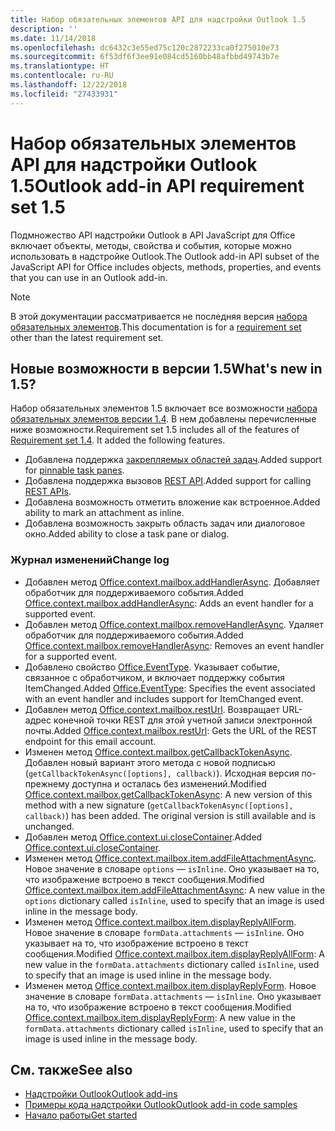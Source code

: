 ```yaml
---
title: Набор обязательных элементов API для надстройки Outlook 1.5
description: ''
ms.date: 11/14/2018
ms.openlocfilehash: dc6432c3e55ed75c120c2872233ca0f275010e73
ms.sourcegitcommit: 6f53df6f3ee91e084cd5160bb48afbbd49743b7e
ms.translationtype: HT
ms.contentlocale: ru-RU
ms.lasthandoff: 12/22/2018
ms.locfileid: "27433931"
---
```

# <a name="outlook-add-in-api-requirement-set-15"></a><span data-ttu-id="0e7f4-102">Набор обязательных элементов API для надстройки Outlook 1.5</span><span class="sxs-lookup"><span data-stu-id="0e7f4-102">Outlook add-in API requirement set 1.5</span></span>

<span data-ttu-id="0e7f4-103">Подмножество API надстройки Outlook в API JavaScript для Office включает объекты, методы, свойства и события, которые можно использовать в надстройке Outlook.</span><span class="sxs-lookup"><span data-stu-id="0e7f4-103">The Outlook add-in API subset of the JavaScript API for Office includes objects, methods, properties, and events that you can use in an Outlook add-in.</span></span>

> [!NOTE]
> <span data-ttu-id="0e7f4-104">В этой документации рассматривается не последняя версия [набора обязательных элементов](/office/dev/add-ins/reference/requirement-sets/outlook-api-requirement-sets).</span><span class="sxs-lookup"><span data-stu-id="0e7f4-104">This documentation is for a [requirement set](/office/dev/add-ins/reference/requirement-sets/outlook-api-requirement-sets) other than the latest requirement set.</span></span>

## <a name="whats-new-in-15"></a><span data-ttu-id="0e7f4-105">Новые возможности в версии 1.5</span><span class="sxs-lookup"><span data-stu-id="0e7f4-105">What's new in 1.5?</span></span>

<span data-ttu-id="0e7f4-p101">Набор обязательных элементов 1.5 включает все возможности [набора обязательных элементов версии 1.4](../requirement-set-1.4/outlook-requirement-set-1.4.md). В нем добавлены перечисленные ниже возможности.</span><span class="sxs-lookup"><span data-stu-id="0e7f4-p101">Requirement set 1.5 includes all of the features of [Requirement set 1.4](../requirement-set-1.4/outlook-requirement-set-1.4.md). It added the following features.</span></span>

- <span data-ttu-id="0e7f4-108">Добавлена поддержка [закрепляемых областей задач](https://docs.microsoft.com/outlook/add-ins/pinnable-taskpane).</span><span class="sxs-lookup"><span data-stu-id="0e7f4-108">Added support for [pinnable task panes](https://docs.microsoft.com/outlook/add-ins/pinnable-taskpane).</span></span>
- <span data-ttu-id="0e7f4-109">Добавлена поддержка вызовов [REST API](https://docs.microsoft.com/outlook/add-ins/use-rest-api).</span><span class="sxs-lookup"><span data-stu-id="0e7f4-109">Added support for calling [REST APIs](https://docs.microsoft.com/outlook/add-ins/use-rest-api).</span></span>
- <span data-ttu-id="0e7f4-110">Добавлена возможность отметить вложение как встроенное.</span><span class="sxs-lookup"><span data-stu-id="0e7f4-110">Added ability to mark an attachment as inline.</span></span>
- <span data-ttu-id="0e7f4-111">Добавлена возможность закрыть область задач или диалоговое окно.</span><span class="sxs-lookup"><span data-stu-id="0e7f4-111">Added ability to close a task pane or dialog.</span></span>

### <a name="change-log"></a><span data-ttu-id="0e7f4-112">Журнал изменений</span><span class="sxs-lookup"><span data-stu-id="0e7f4-112">Change log</span></span>

- <span data-ttu-id="0e7f4-113">Добавлен метод [Office.context.mailbox.addHandlerAsync](office.context.mailbox.md#addhandlerasynceventtype-handler-options-callback). Добавляет обработчик для поддерживаемого события.</span><span class="sxs-lookup"><span data-stu-id="0e7f4-113">Added [Office.context.mailbox.addHandlerAsync](office.context.mailbox.md#addhandlerasynceventtype-handler-options-callback): Adds an event handler for a supported event.</span></span>
- <span data-ttu-id="0e7f4-114">Добавлен метод [Office.context.mailbox.removeHandlerAsync](office.context.mailbox.md#removehandlerasynceventtype-handler-options-callback). Удаляет обработчик для поддерживаемого события.</span><span class="sxs-lookup"><span data-stu-id="0e7f4-114">Added [Office.context.mailbox.removeHandlerAsync](office.context.mailbox.md#removehandlerasynceventtype-handler-options-callback): Removes an event handler for a supported event.</span></span>
- <span data-ttu-id="0e7f4-115">Добавлено свойство [Office.EventType](office.md#eventtype-string). Указывает событие, связанное с обработчиком, и включает поддержку события ItemChanged.</span><span class="sxs-lookup"><span data-stu-id="0e7f4-115">Added [Office.EventType](office.md#eventtype-string): Specifies the event associated with an event handler and includes support for ItemChanged event.</span></span>
- <span data-ttu-id="0e7f4-116">Добавлен метод [Office.context.mailbox.restUrl](office.context.mailbox.md#resturl-string). Возвращает URL-адрес конечной точки REST для этой учетной записи электронной почты.</span><span class="sxs-lookup"><span data-stu-id="0e7f4-116">Added [Office.context.mailbox.restUrl](office.context.mailbox.md#resturl-string): Gets the URL of the REST endpoint for this email account.</span></span>
- <span data-ttu-id="0e7f4-p102">Изменен метод [Office.context.mailbox.getCallbackTokenAsync](office.context.mailbox.md#getcallbacktokenasyncoptions-callback). Добавлен новый вариант этого метода с новой подписью (`getCallbackTokenAsync([options], callback)`). Исходная версия по-прежнему доступна и осталась без изменений.</span><span class="sxs-lookup"><span data-stu-id="0e7f4-p102">Modified [Office.context.mailbox.getCallbackTokenAsync](office.context.mailbox.md#getcallbacktokenasyncoptions-callback): A new version of this method with a new signature (`getCallbackTokenAsync([options], callback)`) has been added. The original version is still available and is unchanged.</span></span>
- <span data-ttu-id="0e7f4-119">Добавлен метод [Office.context.ui.closeContainer](/javascript/api/office/office.ui#closecontainer--).</span><span class="sxs-lookup"><span data-stu-id="0e7f4-119">Added [Office.context.ui.closeContainer](/javascript/api/office/office.ui#closecontainer--).</span></span>
- <span data-ttu-id="0e7f4-120">Изменен метод [Office.context.mailbox.item.addFileAttachmentAsync](office.context.mailbox.item.md#addfileattachmentasyncuri-attachmentname-options-callback). Новое значение в словаре `options` — `isInline`. Оно указывает на то, что изображение встроено в текст сообщения.</span><span class="sxs-lookup"><span data-stu-id="0e7f4-120">Modified [Office.context.mailbox.item.addFileAttachmentAsync](office.context.mailbox.item.md#addfileattachmentasyncuri-attachmentname-options-callback): A new value in the `options` dictionary called `isInline`, used to specify that an image is used inline in the message body.</span></span>
- <span data-ttu-id="0e7f4-121">Изменен метод [Office.context.mailbox.item.displayReplyAllForm](office.context.mailbox.item.md#displayreplyallformformdata). Новое значение в словаре `formData.attachments` — `isInline`. Оно указывает на то, что изображение встроено в текст сообщения.</span><span class="sxs-lookup"><span data-stu-id="0e7f4-121">Modified [Office.context.mailbox.item.displayReplyAllForm](office.context.mailbox.item.md#displayreplyallformformdata): A new value in the `formData.attachments` dictionary called `isInline`, used to specify that an image is used inline in the message body.</span></span>
- <span data-ttu-id="0e7f4-122">Изменен метод [Office.context.mailbox.item.displayReplyForm](office.context.mailbox.item.md#displayreplyformformdata). Новое значение в словаре `formData.attachments` — `isInline`. Оно указывает на то, что изображение встроено в текст сообщения.</span><span class="sxs-lookup"><span data-stu-id="0e7f4-122">Modified [Office.context.mailbox.item.displayReplyForm](office.context.mailbox.item.md#displayreplyformformdata): A new value in the `formData.attachments` dictionary called `isInline`, used to specify that an image is used inline in the message body.</span></span>

## <a name="see-also"></a><span data-ttu-id="0e7f4-123">См. также</span><span class="sxs-lookup"><span data-stu-id="0e7f4-123">See also</span></span>

- [<span data-ttu-id="0e7f4-124">Надстройки Outlook</span><span class="sxs-lookup"><span data-stu-id="0e7f4-124">Outlook add-ins</span></span>](https://docs.microsoft.com/outlook/add-ins/)
- [<span data-ttu-id="0e7f4-125">Примеры кода надстройки Outlook</span><span class="sxs-lookup"><span data-stu-id="0e7f4-125">Outlook add-in code samples</span></span>](https://developer.microsoft.com/outlook/gallery/?filterBy=Outlook,Samples,Add-ins)
- [<span data-ttu-id="0e7f4-126">Начало работы</span><span class="sxs-lookup"><span data-stu-id="0e7f4-126">Get started</span></span>](https://docs.microsoft.com/outlook/add-ins/quick-start)